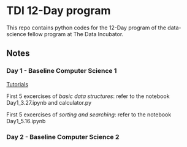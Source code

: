 # TDI 12-Day program

This repo contains python codes for the 12-Day program of the data-science fellow program at The Data Incubator.

## Notes

### Day 1 - Baseline Computer Science 1

[Tutorials](http://interactivepython.org/courselib/static/pythonds/index.html)

First 5 excercises of *basic data structures*: refer to the notebook Day1_3.27.ipynb and calculator.py

First 5 excercises of *sorting and searching*: refer to the notebook Day1_5.16.ipynb

### Day 2 - Baseline Computer Science 2
